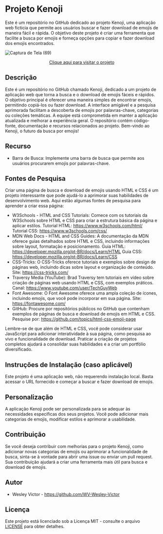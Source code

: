 # Projeto Kenoji
Este é um repositório no GitHub dedicado ao projeto Kenoji, uma aplicação web ficticia que permite aos usuários buscar e fazer download de emojis de maneira fácil e rápida. O objetivo deste projeto é criar uma ferramenta que facilite a busca por emojis e forneça opções para copiar e fazer download dos emojis encontrados.

![Captura de Tela (69)](https://github.com/WV-Wesley-Victor/Projeto-Kenoji/assets/137107062/fc6c9211-d30b-44af-aca5-0d064420cdfd)
<p align="center">
  <a href="https://wv-wesley-victor.github.io/Projeto-Kenoji/" target="_blank">Clique aqui para visitar o projeto</a>
</p>

## Descrição
Este é um repositório no GitHub chamado Kenoji, dedicado a um projeto de aplicação web que torna a busca e o download de emojis fáceis e rápidos. O objetivo principal é oferecer uma maneira simples de encontrar emojis, permitindo copiá-los ou fazer download. A interface amigável e a pesquisa aprimorada facilitam a descoberta de emojis por palavras-chave, categorias ou coleções temáticas. A equipe está comprometida em manter a aplicação atualizada e melhorar a experiência geral. O repositório contém código-fonte, documentação e recursos relacionados ao projeto. Bem-vindo ao Kenoji, o futuro da busca por emojis!

## Recurso
* Barra de Busca: Implemente uma barra de busca que permite aos usuários procurarem emojis por palavras-chave.

## Fontes de Pesquisa
Criar uma página de busca e download de emojis usando HTML e CSS é um projeto interessante que pode ajudá-lo a aprimorar suas habilidades de desenvolvimento web. Aqui estão algumas fontes de pesquisa para aprender a criar essa página:

* W3Schools - HTML and CSS Tutorials: Comece com os tutoriais da W3Schools sobre HTML e CSS para criar a estrutura básica da página e aplicar estilos.
Tutorial HTML: https://www.w3schools.com/html/
Tutorial CSS: https://www.w3schools.com/css/
* MDN Web Docs - HTML and CSS Guides: A documentação da MDN oferece guias detalhados sobre HTML e CSS, incluindo informações sobre layout, formatação e posicionamento.
Guia HTML: https://developer.mozilla.org/pt-BR/docs/Learn/HTML
Guia CSS: https://developer.mozilla.org/pt-BR/docs/Learn/CSS
* CSS-Tricks: O CSS-Tricks oferece tutoriais e exemplos sobre design de páginas web, incluindo dicas sobre layout e organização de conteúdo.
Site: https://css-tricks.com/
* Traversy Media (YouTube): Brad Traversy tem tutoriais em vídeo sobre criação de páginas web usando HTML e CSS, com exemplos práticos.
Canal: https://www.youtube.com/user/TechGuyWeb
* Font Awesome: O Font Awesome oferece uma ampla coleção de ícones, incluindo emojis, que você pode incorporar em sua página.
Site: https://fontawesome.com/
* GitHub: Procure por repositórios públicos no GitHub que contenham exemplos de páginas de busca e download de emojis em HTML e CSS.
Pesquise por: https://github.com/topics/html-css-emoji-page

Lembre-se de que além de HTML e CSS, você pode considerar usar JavaScript para adicionar interatividade à sua página, como pesquisa ao vivo e funcionalidade de download. Praticar a criação de projetos completos ajudará a consolidar suas habilidades e a criar um portfólio diversificado.

## Instruções de Instalação (caso aplicável)
Este projeto é uma aplicação web, não requerendo instalação local. Basta acessar o URL fornecido e começar a buscar e fazer download de emojis.

## Personalização
A aplicação Kenoji pode ser personalizada para se adequar às necessidades específicas dos seus projetos. Você pode adicionar mais categorias de emojis, modificar estilos e aprimorar a usabilidade.

## Contribuição
Se você deseja contribuir com melhorias para o projeto Kenoji, como adicionar novas categorias de emojis ou aprimorar a funcionalidade de busca, sinta-se à vontade para abrir uma issue ou enviar um pull request. Sua contribuição ajudará a criar uma ferramenta mais útil para busca e download de emojis.

## Autor
* Wesley Victor - https://github.com/WV-Wesley-Victor

## Licença
Este projeto está licenciado sob a Licença MIT - consulte o arquivo [LICENSE](LICENSE)  para obter detalhes.
